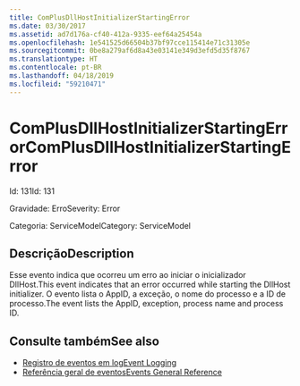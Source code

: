 ```yaml
---
title: ComPlusDllHostInitializerStartingError
ms.date: 03/30/2017
ms.assetid: ad7d176a-cf40-412a-9335-eef64a25454a
ms.openlocfilehash: 1e541525d66504b37bf97cce115414e71c31305e
ms.sourcegitcommit: 0be8a279af6d8a43e03141e349d3efd5d35f8767
ms.translationtype: HT
ms.contentlocale: pt-BR
ms.lasthandoff: 04/18/2019
ms.locfileid: "59210471"
---
```

# <a name="complusdllhostinitializerstartingerror"></a><span data-ttu-id="0908f-102">ComPlusDllHostInitializerStartingError</span><span class="sxs-lookup"><span data-stu-id="0908f-102">ComPlusDllHostInitializerStartingError</span></span>
<span data-ttu-id="0908f-103">Id: 131</span><span class="sxs-lookup"><span data-stu-id="0908f-103">Id: 131</span></span>  
  
 <span data-ttu-id="0908f-104">Gravidade: Erro</span><span class="sxs-lookup"><span data-stu-id="0908f-104">Severity: Error</span></span>  
  
 <span data-ttu-id="0908f-105">Categoria: ServiceModel</span><span class="sxs-lookup"><span data-stu-id="0908f-105">Category: ServiceModel</span></span>  
  
## <a name="description"></a><span data-ttu-id="0908f-106">Descrição</span><span class="sxs-lookup"><span data-stu-id="0908f-106">Description</span></span>  
 <span data-ttu-id="0908f-107">Esse evento indica que ocorreu um erro ao iniciar o inicializador DllHost.</span><span class="sxs-lookup"><span data-stu-id="0908f-107">This event indicates that an error occurred while starting the DllHost initializer.</span></span> <span data-ttu-id="0908f-108">O evento lista o AppID, a exceção, o nome do processo e a ID de processo.</span><span class="sxs-lookup"><span data-stu-id="0908f-108">The event lists the AppID, exception, process name and process ID.</span></span>  
  
## <a name="see-also"></a><span data-ttu-id="0908f-109">Consulte também</span><span class="sxs-lookup"><span data-stu-id="0908f-109">See also</span></span>

- [<span data-ttu-id="0908f-110">Registro de eventos em log</span><span class="sxs-lookup"><span data-stu-id="0908f-110">Event Logging</span></span>](../../../../../docs/framework/wcf/diagnostics/event-logging/index.md)
- [<span data-ttu-id="0908f-111">Referência geral de eventos</span><span class="sxs-lookup"><span data-stu-id="0908f-111">Events General Reference</span></span>](../../../../../docs/framework/wcf/diagnostics/event-logging/events-general-reference.md)

